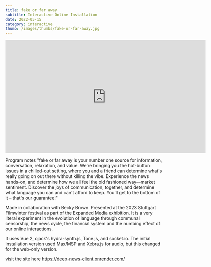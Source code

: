 ```yaml
---
title: fake or far away
subtitle: Interactive Online Installation
date: 2022-05-15
category: interactive
thumb: /images/thumbs/fake-or-far-away.jpg
---
```


<iframe src="https://player.vimeo.com/video/734916166?h=82317eea07" width="640" height="360" frameborder="0" allow="autoplay; fullscreen; picture-in-picture" allowfullscreen></iframe>

Program notes
"fake or far away is your number one source for information, conversation, relaxation, and value. We're bringing you the hot-button issues in a chilled-out setting, where you and a friend can determine what's really going on out there without killing the vibe. Experience the news hands-on, and determine how we all feel the old fashioned way––market sentiment. Discover the joys of communication, together, and determine what language you can and can't afford to keep. You'll get to the bottom of it – that's our guarantee!"

Made in collaboration with Becky Brown. Presented at the 2023 Stuttgart Filmwinter festival as part of the Expanded Media exhibition. It is a very literal experiment in the evolution of language through communal censorship, the news cycle, the financial system and the numbing effect of our online interactions.

It uses Vue 2, ojack's hydra-synth.js, Tone.js, and socket.io. The initial installation version used Max/MSP and Xebra.js for audio, but this changed for the web-only version.

visit the site here https://deep-news-client.onrender.com/
